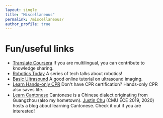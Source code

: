 ```yaml
---
layout: single
title: "Miscellaneous"
permalink: /miscellaneous/
author_profile: true
---
```


Fun/useful links
======
* [Translate Coursera](https://translate-coursera.org/) If you are multilingual, you can contribute to knowledge sharing.
* [Robotics Today](https://www.youtube.com/channel/UCtfiXX2nJ5Qz-ZxGEwDCy5A) A series of tech talks about robotics!
* [Basic Ultrasound](http://folk.ntnu.no/stoylen/strainrate/Basic_ultrasound) A good online tutorial on ultrasound imaging.
* [Learn Hands-only CPR](https://www.youtube.com/watch?v=qCAFx-ltco0) Don't have CPR certification? Hands-only CPR also saves life.
* [Learn Cantonese](https://cantonese.justinchuby.com/) Cantonese is a Chinese dialect originating from Guangzhou (also my hometown). [Justin Chu](https://www.justinchuby.com/) (CMU ECE 2019, 2020) hosts a blog about learning Cantonese. Check it out if you are interested!